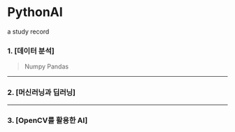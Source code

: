 # PythonAI
a study record
</br>
### 1. [데이터 분석]
>Numpy
>Pandas

---

### 2. [머신러닝과 딥러닝]
>
>


---


### 3. [OpenCV를 활용한 AI]
>
>

